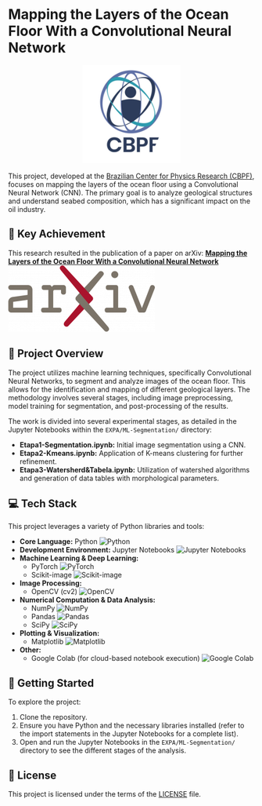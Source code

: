 # Mapping the Layers of the Ocean Floor With a Convolutional Neural Network

<p align="center">
  <img src="Assets/CBPF.jpg" width="200"/>
</p>

This project, developed at the [Brazilian Center for Physics Research (CBPF)](http://portal.cbpf.br/), focuses on mapping the layers of the ocean floor using a Convolutional Neural Network (CNN). The primary goal is to analyze geological structures and understand seabed composition, which has a significant impact on the oil industry.

## 🌟 Key Achievement

This research resulted in the publication of a paper on arXiv:
**[Mapping the Layers of the Ocean Floor With a Convolutional Neural Network](https://arxiv.org/abs/2412.05329)** [![arXiv](Assets/ArXiv_logo.png)][arxiv-shield]

## 📖 Project Overview

The project utilizes machine learning techniques, specifically Convolutional Neural Networks, to segment and analyze images of the ocean floor. This allows for the identification and mapping of different geological layers. The methodology involves several stages, including image preprocessing, model training for segmentation, and post-processing of the results.

The work is divided into several experimental stages, as detailed in the Jupyter Notebooks within the `EXPA/ML-Segmentation/` directory:

- **Etapa1-Segmentation.ipynb:** Initial image segmentation using a CNN.
- **Etapa2-Kmeans.ipynb:** Application of K-means clustering for further refinement.
- **Etapa3-Watersherd&Tabela.ipynb:** Utilization of watershed algorithms and generation of data tables with morphological parameters.

## 💻 Tech Stack

This project leverages a variety of Python libraries and tools:

- **Core Language:** Python ![Python][python-shield]
- **Development Environment:** Jupyter Notebooks ![Jupyter Notebooks][jupyter-shield]
- **Machine Learning & Deep Learning:**
  - PyTorch ![PyTorch][pytorch-shield]
  - Scikit-image ![Scikit-image][scikit-image-shield]
- **Image Processing:**
  - OpenCV (cv2) ![OpenCV][opencv-shield]
- **Numerical Computation & Data Analysis:**
  - NumPy ![NumPy][numpy-shield]
  - Pandas ![Pandas][pandas-shield]
  - SciPy ![SciPy][scipy-shield]
- **Plotting & Visualization:**
  - Matplotlib ![Matplotlib][matplotlib-shield]
- **Other:**
  - Google Colab (for cloud-based notebook execution) ![Google Colab][google-colab-shield]

[python-shield]: https://img.shields.io/badge/Python-3776AB?style=for-the-badge&logo=python&logoColor=white
[jupyter-shield]: https://img.shields.io/badge/Jupyter-F37626?style=for-the-badge&logo=jupyter&logoColor=white
[pytorch-shield]: https://img.shields.io/badge/PyTorch-EE4C2C?style=for-the-badge&logo=pytorch&logoColor=white
[scikit-image-shield]: https://img.shields.io/badge/scikit--image-0096CF?style=for-the-badge&logo=scikit-image&logoColor=white
[opencv-shield]: https://img.shields.io/badge/OpenCV-5C3EE8?style=for-the-badge&logo=opencv&logoColor=white
[numpy-shield]: https://img.shields.io/badge/Numpy-013243?style=for-the-badge&logo=numpy&logoColor=white
[pandas-shield]: https://img.shields.io/badge/Pandas-150458?style=for-the-badge&logo=pandas&logoColor=white
[scipy-shield]: https://img.shields.io/badge/SciPy-8CAAE6?style=for-the-badge&logo=scipy&logoColor=white
[matplotlib-shield]: https://img.shields.io/badge/Matplotlib-11557c?style=for-the-badge&logo=matplotlib&logoColor=white
[google-colab-shield]: https://img.shields.io/badge/Google%20Colab-F9AB00?style=for-the-badge&logo=googlecolab&logoColor=black
[arxiv-shield]: https://arxiv.org/abs/2412.05329

## 🚀 Getting Started

To explore the project:

1. Clone the repository.
2. Ensure you have Python and the necessary libraries installed (refer to the import statements in the Jupyter Notebooks for a complete list).
3. Open and run the Jupyter Notebooks in the `EXPA/ML-Segmentation/` directory to see the different stages of the analysis.

## 📄 License

This project is licensed under the terms of the [LICENSE](LICENSE) file.
